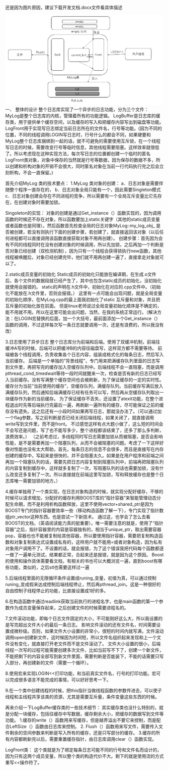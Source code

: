 还是因为图片原因，建议下载开发文档.docx文件看具体描述

![](https://github.com/FlyHuss/mylog/blob/master/QQ%E5%9B%BE%E7%89%8720181026133733.png)
一、	整体的设计
整个日志库实现了一个异步的日志功能，分为三个文件：
MyLog是整个日志库的内核，管理着所有的功能逻辑。
LogBuffer是日志库的缓存类，用于提供单个缓存空间，以及缓存的写入和把缓存内容写出到磁盘等功能。
LogFront用于实现写日志绑定当前日志所在的文件名，行号等功能。(因为不同的位置，不同的线程调用LOGIN写日志时，行号什么的都会不同，如果硬要和MyLog整个日志库捆绑到一起的话，就不可避免的需要使用互斥锁，在一个线程写日志的时候，需要改变行号等临时信息，其他线程需要阻塞。这样效率就很低了。所以考虑现在这种实现方法，每次写日志的位置都创建一个临时的匿名LogFront类对象，对象中保存的当然就是行号等数据，因为保存的数据不多，所以创建和析构对象的开销不会很大，同时匿名对象在当前一行代码执行完之后会立刻析构，不会一直保留。)
 
首先介绍MyLog 类的技术要点：
1.MyLog 类对象的创建：
a．日志对象是需要伴随整个程序一直存在的，
b．日志对象全局只能有一个，因此需要Singleton模式
c．日志对象创建会存在不同进程的竞争，所以需要有一个全局互斥变量比它先存在，在创建对象时需要加锁。

 
Singoleton的实现：
对象的创建是通过Get_instance（）函数实现的，因为调用函数的时候还不存在对象，所以函数要加上static关键字（其他的static成员变量或者函数也是同理）。然后函数首先检查全局的日志对象MyLog::my_log_obj_ 是否被创建，若没有则执行下面的创建步骤，若创建了，就直接返回该对象（以后任何进程都可以直接调用该函数直接获取对象不用再创建）。
    创建步骤：首先因为会有不同的线程同时在没有创建对象的时候调用，所以先加锁，之后再加一个判断是否对象已经创建（双检测机制），因为只有一个线程会获得锁执行new函数，其他线程被唤醒后，对象已经创建完毕，他们就不用再创建一遍了，直接拿走对象就可以了。

2.static成员变量的初始化
Static成员的初始化只能放在编译期，在生成.o文件后，各个文件的数据段就已经产生了，其中也包含static成员的初始化，没初始化就使用会报错的。
static的声明在.h文件中，初始化在对应的.cpp文件中。（初始化不能放在.h文件里，否则会报错。）
这里有一点可能会出现问题，就是全局变量的初始化顺序，在MyLog.cpp的最上面我初始化了static 互斥量和对象，并且把互斥量的初始化放在前面。 但是linux老师说过全局变量初始化顺序是不确定的，能不用就不用。所以在这里可能会出问题，当然，在我的系统正常运行。（解决方法：在LOGIN宏替换的后面，加一个大括号，最前面添加一个Get_instance（）函数的调用，不过这样每次写一条日志就要调用一次，还是有浪费的，所以我没有改）

3.日志使用了异步日志
整个日志库分为前端和后端。使用了双缓冲机制，前端往缓冲A写的时候，后端可以把缓冲B的内容往磁盘写，这样双方都不需要等待。
前端被各个线程调用，负责收集各个日志内容，组装成格式化的每条日志，然后写入当前缓存。
后端是一个单独的“背景线程”，专门用来把满缓存队列里面的日志写到文件里，再把写完的缓存加入空缓存队列中。后端线程不会一直阻塞，而是调用pthread_cond_timedwait等待一段时间就醒来一次，检查是否有新的日志已经写入当前缓存。没有写满整个缓存空间也会被刷新，为了保证缓存的一定的实时性。
缓存分为当前“当前使用的缓存”，空缓存队列，满缓存队列。当前缓存写满后放入满缓存队列，然后通知后端满缓存已经有任务可以写，然后再从空缓存队列取出一块缓存作为新的当前缓存。
为了保证缓存不丢失，还设置了atexit功能，在整个进程退出时先等后端执行完最后一遍，再刷新一遍所有的缓存，尽可能保证之前的缓存没有遗失。这之后还有一小段时间如果再写日志，那就没办法了。（可以通过加一个flag参数，写之前判断是否已经关闭后端线程，如果关闭了，就直接调用write写到文件里，而不是front。 不过感觉这样有点大题小做了，这么短的时间会不会写还是问题，写了也不能写多少，整个进程都该结束了，还多了那么多判断，浪费效率。）
（之前考虑过，多线程同时写日志需要加锁从而被阻塞，是否会影响性能，是不是需要再加一个阻塞队列，从而不会被阻塞的问题。考虑了一下这样好像对性能也没有太大帮助，首先，每条日志的信息不会很多，而且是直接写在内存创建的缓存中，写起来是很快的，并不会阻塞太久。如果是在用户程序和前端之间再加一个阻塞队列的话，需要先把日志内容复制到阻塞队列中，前端再把阻塞队列的内容复制到缓存中，这样就多复制了一次，写阻塞队列的话也需要加锁，没有什么改变还多复制了一次。所以直接就在前端这里写加锁，写和释放缓存也是整个日志库唯一需要加锁的地方。）

4.缓存单独用了一个类实现，在日志对象构造的时候，就实现分配好缓存，不够的时候可以请求增加，分配好的缓存利用BOOST库的“指针容器”来智能管理动态分配生命期，而不是利用析构函数释放，这里不使用vector+shared_ptr是因为BOOST专门的指针容器要效率一些（移动构造函数了解一下），专门实现了指针数组ptr_vector这种东西。也是尝试一下新技术。
通过这，也学会了怎么去看BOOST的文档，（英语阅读能力真的挺重要）。唯一需要注意的就是，使用了“指针容器”之后，指针容器里的内容是容器独有的，相当于unique_ptr，取出需要容器pop，容器也也不能被复制给其他容器，所以要使用指针容器，需要把复制构造函数和对象复制表达式设置成私有的，这样用户就不能用=或者对象构造，因为私有对象用户调用不了。不设置的话，就会报错，为了这个错误我把代码每个函数都逐一做了一遍单元测试，结果都正常，合起来还是报错，就是因为这个原因。
	Boost的使用和操作具体需要看文档，有相关的书也可以大概浏览一遍，直到boost有哪些功能，类似的，之后stl也需要这样过一遍

5.后端线程里面的无限循环条件设置成runing_变量，初值为真，可以通过控制runing_变成假来达成控制后端线程停止，然后再pthread_join。这是一种很好的自由控制子线程停止的功能，比直接设置成1好的多。

6.在构造函数中通过readlink获取当前执行的进程名字，也是main函数的第一个参数作为成员变量保存起来，之后创建文件的时候需要进程名的。

7.文件滚动功能，即每个日志文件固定的大小，不可能刚好这么大，所以我设置的是写完超出文件大小的最后一条日志。
影响文件滚动的还有文件名，时间需要设置成微秒级。否则，如果文件大小设置的非常小，很短的时间内就写满，文件滚动调用open创建新文件，这时候因为时间短，所以文件名组织起来发现和上一个文件没有变化，就直接打开老文件而不是文件滚动了。
文件大小设置的很小，后端线程一次写的过程可能需要创建多次文件，比如当前写不下了，创建一个新文件，不能把剩下的内容全部写到新文件里面，需要判断是否能装下，不能的话需要只写入部分，再创建新的文件（需要一个循环）。

8.使用宏来实现LOGIN<<打印功能，和当前真实文件名，行号的打印功能。宏可以完成很多语言不能完成的事情，可以好好思考一下。

9.在一个类中创建线程的时候，把this指针当做线程函数的参数传进去，可以使子线程和主线程共享该类的资源，尤其是需要互斥量，条件变量这些东西的时候。

再来介绍一下LogBuffer缓存类的一些技术细节：
其实缓存类也没什么特别的，就是分配一块缓存，包括往缓存中写数据，缓存剩余大小，把缓存的数据写到文件等功能。
1.缓存的write（）函数用来写缓存，但是越界溢出不要它来控制，而是配合LeftSize（）函数由日志库来控制。
2. Flush（）函数用来写文件，需要传入文件剩余的空间参数来判断是写入所有的缓存，还是只写部分的缓存。
3.缓存的所有内容都刷新完以后，需要重置缓存指针，由日志库调用clear（）函数实现。

LogFront类：
    这个类就是为了绑定每条日志可能不同的行号和文件名而设计的，因为只有这两个成员变量，所以整个类的构造代价不大。剩下的就是使用流的方式重写<<操作符了。
